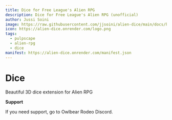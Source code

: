 ```yaml
---
title: Dice for Free League's Alien RPG
description: Dice for Free League's Alien RPG (unofficial)
author: Jussi Soini
image: https://raw.githubusercontent.com/jjsoini/alien-dice/main/docs/header.jpg
icon: https://alien-dice.onrender.com/logo.png
tags:
  - pulpscape
  - alien-rpg
  - dice
manifest: https://alien-dice.onrender.com/manifest.json
---
```


# Dice

Beautiful 3D dice extension for Alien RPG

**Support**

If you need support, go to Owlbear Rodeo Discord.
